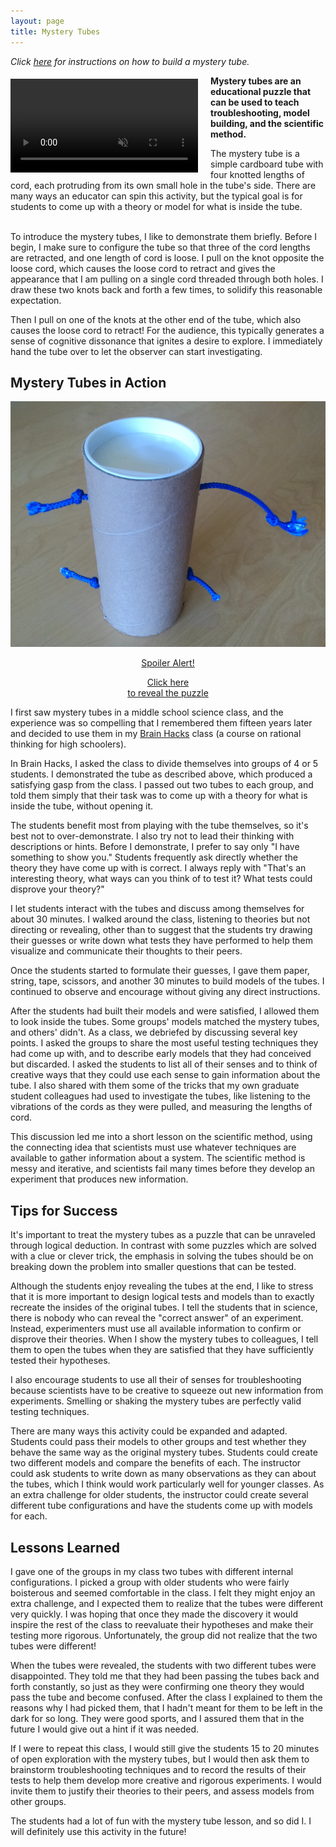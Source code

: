 ```yaml
---
layout: page
title: Mystery Tubes
---
```


*Click [here](/2017/07/13/mysterytubesrevealed/) for instructions on how to build a mystery tube.*

<div style="float: left; margin: 5px 20px 5px 0px">
<video width="300" muted loop autoplay controls>
<!--<video width="300" muted loop controls>-->
  <source src="/images/MysteryTube7.mp4" type="video/mp4">
Your browser does not support the video tag.
</video>
</div>

**Mystery tubes are an educational puzzle that can be used to teach troubleshooting, model building, and the scientific method.**


<!--Click <a href="/2017/07/13/mysterytubesrevealed/"> here </a> to see the inside of the mystery tube.-->
<!--If you are ready to see the inside of the mystery tube, click [here](/2017/07/13/mysterytubesrevealed/).-->


<!--
(Don't forget to put autoplay on!)

Learning objectives:
Students will
- Construct theoretical and physical models to explain the mystery tube behavior
- Develop tests or mini experiments to prove or disprove the models
- Discuss and critique the models
-->

<!--This cognitive dissonance of seeing something unexpected is what makes the experience so compelling. -->

The mystery tube is a simple cardboard tube with four knotted lengths of cord, each protruding from its own small hole in the tube's side. There are many ways an educator can spin this activity, but the typical goal is for students to come up with a theory or model for what is inside the tube. 

<br>
To introduce the mystery tubes, I like to demonstrate them briefly. Before I begin, I make sure to configure the tube so that three of the cord lengths are retracted, and one length of cord is loose. I pull on the knot opposite the loose cord, which causes the loose cord to retract and gives the appearance that I am pulling on a single cord threaded through both holes. I draw these two knots back and forth a few times, to solidify this reasonable expectation.

Then I pull on one of the knots at the other end of the tube, which also causes the loose cord to retract! For the audience, this typically generates a sense of cognitive dissonance that ignites a desire to explore. I immediately hand the tube over to let the observer can start investigating.


## Mystery Tubes in Action

<div class="imageHoverContainer">
    <a href="/2017/07/13/mysterytubesrevealed/" class="imOverlay">
      <img src="/images/MysteryTube1.jpg" alt="Mystery Tube" class="image1">
      <div class="overlay1">
        <div class="imHoverText"> 
        <center> 
        <p class="textred"> Spoiler Alert! </p> 
        <p class="textblack"> Click here <br> to reveal the puzzle 
        </p>
        </center> 
        </div>
      </div>
    </a> 
</div>

I first saw mystery tubes in a middle school science class, and the experience was so compelling that I remembered them fifteen years later and decided to use them in my [Brain Hacks](/2017/06/10/brainhacks/) class (a course on rational thinking for high schoolers).

In Brain Hacks, I asked the class to divide themselves into groups of 4 or 5 students. I demonstrated the tube as described above, which produced a satisfying gasp from the class. I passed out two tubes to each group, and told them simply that their task was to come up with a theory for what is inside the tube, without opening it.

The students benefit most from playing with the tube themselves, so it's best not to over-demonstrate. I also try not to lead their thinking with descriptions or hints. Before I demonstrate, I prefer to say only "I have something to show you." Students frequently ask directly whether the theory they have come up with is correct. I always reply with "That's an interesting theory, what ways can you think of to test it? What tests could disprove your theory?"

I let students interact with the tubes and discuss among themselves for about 30 minutes. I walked around the class, listening to theories but not directing or revealing, other than to suggest that the students try drawing their guesses or write down what tests they have performed to help them visualize and communicate their thoughts to their peers. 

Once the students started to formulate their guesses, I gave them paper, string, tape, scissors, and another 30 minutes to build models of the tubes. I continued to observe and encourage without giving any direct instructions.

After the students had built their models and were satisfied, I allowed them to look inside the tubes. Some groups' models matched the mystery tubes, and others' didn't. As a class, we debriefed by discussing several key points. I asked the groups to share the most useful testing techniques they had come up with, and to describe early models that they had conceived but discarded. I asked the students to list all of their senses and to think of creative ways that they could use each sense to gain information about the tube. I also shared with them some of the tricks that my own graduate student colleagues had used to investigate the tubes, like listening to the vibrations of the cords as they were pulled, and measuring the lengths of cord.

This discussion led me into a short lesson on the scientific method, using the connecting idea that scientists must use whatever techniques are available to gather information about a system. The scientific method is messy and iterative, and scientists fail many times before they develop an experiment that produces new information.


## Tips for Success

It's important to treat the mystery tubes as a puzzle that can be unraveled through logical deduction. In contrast with some puzzles which are solved with a clue or clever trick, the emphasis in solving the tubes should be on breaking down the problem into smaller questions that can be tested.

Although the students enjoy revealing the tubes at the end, I like to stress that it is more important to design logical tests and models than to exactly recreate the insides of the original tubes. I tell the students that in science, there is nobody who can reveal the "correct answer" of an experiment. Instead, experimenters must use all available information to confirm or disprove their theories. When I show the mystery tubes to colleagues, I tell them to open the tubes when they are satisfied that they have sufficiently tested their hypotheses.

I also encourage students to use all their of senses for troubleshooting because scientists have to be creative to squeeze out new information from experiments. Smelling or shaking the mystery tubes are perfectly valid testing techniques.

There are many ways this activity could be expanded and adapted. Students could pass their models to other groups and test whether they behave the same way as the original mystery tubes. Students could create two different models and compare the benefits of each. The instructor could ask students to write down as many observations as they can about the tubes, which I think would work particularly well for younger classes. As an extra challenge for older students, the instructor could create several different tube configurations and have the students come up with models for each.

## Lessons Learned

I gave one of the groups in my class two tubes with different internal configurations. I picked a group with older students who were fairly boisterous and seemed comfortable in the class. I felt they might enjoy an extra challenge, and I expected them to realize that the tubes were different very quickly. I was hoping that once they made the discovery it would inspire the rest of the class to reevaluate their hypotheses and make their testing more rigorous. Unfortunately, the group did not realize that the two tubes were different!

When the tubes were revealed, the students with two different tubes were disappointed. They told me that they had been passing the tubes back and forth constantly, so just as they were confirming one theory they would pass the tube and become confused. After the class I explained to them the reasons why I had picked them, that I hadn't meant for them to be left in the dark for so long. They were good sports, and I assured them that in the future I would give out a hint if it was needed.

If I were to repeat this class, I would still give the students 15 to 20 minutes of open exploration with the mystery tubes, but I would then ask them to brainstorm troubleshooting techniques and to record the results of their tests to help them develop more creative and rigorous experiments. I would invite them to justify their theories to their peers, and assess models from other groups.

The students had a lot of fun with the mystery tube lesson, and so did I. I will definitely use this activity in the future!




